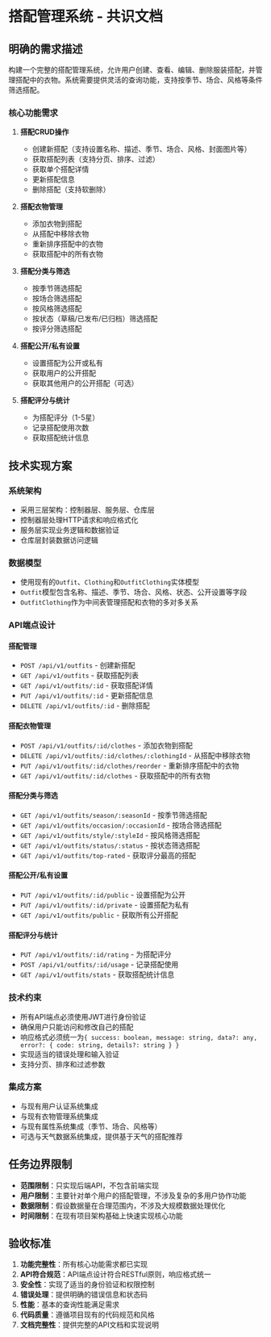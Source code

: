 # 搭配管理系统 - 共识文档

## 明确的需求描述

构建一个完整的搭配管理系统，允许用户创建、查看、编辑、删除服装搭配，并管理搭配中的衣物。系统需要提供灵活的查询功能，支持按季节、场合、风格等条件筛选搭配。

### 核心功能需求

1. **搭配CRUD操作**
   - 创建新搭配（支持设置名称、描述、季节、场合、风格、封面图片等）
   - 获取搭配列表（支持分页、排序、过滤）
   - 获取单个搭配详情
   - 更新搭配信息
   - 删除搭配（支持软删除）

2. **搭配衣物管理**
   - 添加衣物到搭配
   - 从搭配中移除衣物
   - 重新排序搭配中的衣物
   - 获取搭配中的所有衣物

3. **搭配分类与筛选**
   - 按季节筛选搭配
   - 按场合筛选搭配
   - 按风格筛选搭配
   - 按状态（草稿/已发布/已归档）筛选搭配
   - 按评分筛选搭配

4. **搭配公开/私有设置**
   - 设置搭配为公开或私有
   - 获取用户的公开搭配
   - 获取其他用户的公开搭配（可选）

5. **搭配评分与统计**
   - 为搭配评分（1-5星）
   - 记录搭配使用次数
   - 获取搭配统计信息

## 技术实现方案

### 系统架构

- 采用三层架构：控制器层、服务层、仓库层
- 控制器层处理HTTP请求和响应格式化
- 服务层实现业务逻辑和数据验证
- 仓库层封装数据访问逻辑

### 数据模型

- 使用现有的`Outfit`、`Clothing`和`OutfitClothing`实体模型
- `Outfit`模型包含名称、描述、季节、场合、风格、状态、公开设置等字段
- `OutfitClothing`作为中间表管理搭配和衣物的多对多关系

### API端点设计

#### 搭配管理
- `POST /api/v1/outfits` - 创建新搭配
- `GET /api/v1/outfits` - 获取搭配列表
- `GET /api/v1/outfits/:id` - 获取搭配详情
- `PUT /api/v1/outfits/:id` - 更新搭配信息
- `DELETE /api/v1/outfits/:id` - 删除搭配

#### 搭配衣物管理
- `POST /api/v1/outfits/:id/clothes` - 添加衣物到搭配
- `DELETE /api/v1/outfits/:id/clothes/:clothingId` - 从搭配中移除衣物
- `PUT /api/v1/outfits/:id/clothes/reorder` - 重新排序搭配中的衣物
- `GET /api/v1/outfits/:id/clothes` - 获取搭配中的所有衣物

#### 搭配分类与筛选
- `GET /api/v1/outfits/season/:seasonId` - 按季节筛选搭配
- `GET /api/v1/outfits/occasion/:occasionId` - 按场合筛选搭配
- `GET /api/v1/outfits/style/:styleId` - 按风格筛选搭配
- `GET /api/v1/outfits/status/:status` - 按状态筛选搭配
- `GET /api/v1/outfits/top-rated` - 获取评分最高的搭配

#### 搭配公开/私有设置
- `PUT /api/v1/outfits/:id/public` - 设置搭配为公开
- `PUT /api/v1/outfits/:id/private` - 设置搭配为私有
- `GET /api/v1/outfits/public` - 获取所有公开搭配

#### 搭配评分与统计
- `PUT /api/v1/outfits/:id/rating` - 为搭配评分
- `POST /api/v1/outfits/:id/usage` - 记录搭配使用
- `GET /api/v1/outfits/stats` - 获取搭配统计信息

### 技术约束

- 所有API端点必须使用JWT进行身份验证
- 确保用户只能访问和修改自己的搭配
- 响应格式必须统一为`{ success: boolean, message: string, data?: any, error?: { code: string, details?: string } }`
- 实现适当的错误处理和输入验证
- 支持分页、排序和过滤参数

### 集成方案

- 与现有用户认证系统集成
- 与现有衣物管理系统集成
- 与现有属性系统集成（季节、场合、风格等）
- 可选与天气数据系统集成，提供基于天气的搭配推荐

## 任务边界限制

- **范围限制**：只实现后端API，不包含前端实现
- **用户限制**：主要针对单个用户的搭配管理，不涉及复杂的多用户协作功能
- **数据限制**：假设数据量在合理范围内，不涉及大规模数据处理优化
- **时间限制**：在现有项目架构基础上快速实现核心功能

## 验收标准

1. **功能完整性**：所有核心功能需求都已实现
2. **API符合规范**：API端点设计符合RESTful原则，响应格式统一
3. **安全性**：实现了适当的身份验证和权限控制
4. **错误处理**：提供明确的错误信息和状态码
5. **性能**：基本的查询性能满足需求
6. **代码质量**：遵循项目现有的代码规范和风格
7. **文档完整性**：提供完整的API文档和实现说明